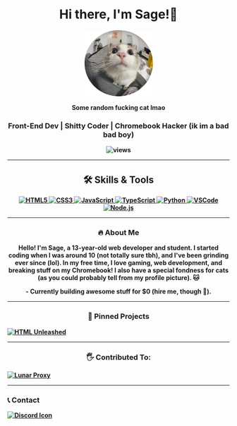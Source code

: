 <h1 align="center"><b>Hi there, I'm Sage!👋 </h1>

<p align="center">
  <img src="Assets/pfp.png/" alt="Profile Picture" width="155" height="150">
</p>
<p align="center">
  <b>Some random fucking cat lmao</b> <br>
</p>




<h3 align="center"><b>  
  Front-End Dev | Shitty Coder | Chromebook Hacker (ik im a bad bad boy)  
  <br>  
</b></h3>
<p align="center">
  <img src="https://komarev.com/ghpvc/?username=sxgei&style=flat" alt="views" />
</p>

---

<h2 align="center">🛠 Skills & Tools</h2>

<div align="center">
  <a href="https://developer.mozilla.org/en-US/docs/Web/HTML" target="_blank">
    <img src="https://img.shields.io/badge/HTML5-%23E34F26.svg?style=for-the-badge&logo=html5&logoColor=white" alt="HTML5">
  </a>
  <a href="https://developer.mozilla.org/en-US/docs/Web/CSS" target="_blank">
    <img src="https://img.shields.io/badge/CSS3-%231572B6.svg?style=for-the-badge&logo=css3&logoColor=white" alt="CSS3">
  </a>
  <a href="https://developer.mozilla.org/en-US/docs/Web/JavaScript" target="_blank">
    <img src="https://img.shields.io/badge/JavaScript-%23F7DF1E.svg?style=for-the-badge&logo=javascript&logoColor=black" alt="JavaScript">
  </a>
  <a href="https://www.typescriptlang.org/" target="_blank">
    <img src="https://img.shields.io/badge/TypeScript-%23007ACC.svg?style=for-the-badge&logo=typescript&logoColor=white" alt="TypeScript">
  </a>
  <a href="https://www.python.org/" target="_blank">
    <img src="https://img.shields.io/badge/Python-%233776AB.svg?style=for-the-badge&logo=python&logoColor=white" alt="Python">
  </a>
  <a href="https://code.visualstudio.com/" target="_blank">
    <img src="https://img.shields.io/badge/VSCode-%23007ACC.svg?style=for-the-badge&logo=visual-studio-code&logoColor=white" alt="VSCode">
  </a>
  <a href="https://nodejs.org/" target="_blank">
    <img src="https://img.shields.io/badge/Node.js-%23339933.svg?style=for-the-badge&logo=node.js&logoColor=white" alt="Node.js">
  </a>
</div>

---


<h3 align="center">🔥 About Me</h3>
<p align="center">
  Hello! I'm Sage, a 13-year-old web developer and student. I started coding when I was around 10 (not totally sure tbh), and I've been grinding ever since (lol). In my free time, I love gaming, web development, and breaking stuff on my Chromebook! I also have a special fondness for cats (as you could probably tell from my profile picture). 🐱
</p>
<p align="center">
  <b>- Currently building awesome stuff for $0 (hire me, though 👀).</b>
</p>


---

<h3 align="center">🚀 Pinned Projects</h3>

[![HTML Unleashed](https://github-readme-stats.vercel.app/api/pin/?username=sxgei&repo=HTML-unleashed&theme=radical&icon_color=8a2be2)](https://github.com/exploit-kid/HTML-unleashed)

---

 <h3 align="center">🖐 Contributed To:</h3>

[![Lunar Proxy](https://github-readme-stats.vercel.app/api/pin/?username=Lunar-Proxy&repo=Lunar&theme=radical&icon_color=8a2be2)](https://github.com/Lunar-Proxy/Lunar)

---

<h3 align="left">📞 Contact</h3>


<a href="https://discord.com/users/Modsbanthisnigga" target="_blank">
  <img src="https://uxwing.com/wp-content/themes/uxwing/download/brands-and-social-media/discord-round-color-icon.png" alt="Discord Icon" width="40" height="40" />
</a>


